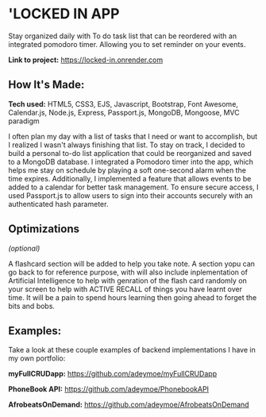 # 'LOCKED IN APP
Stay organized daily with To do task list that can be reordered with an integrated pomodoro timer. Allowing you to set reminder on your events.

**Link to project:** https://locked-in.onrender.com


## How It's Made:

**Tech used:** HTML5, CSS3, EJS, Javascript, Bootstrap, Font Awesome, Calendar.js, Node.js, Express, Passport.js, MongoDB, Mongoose, MVC paradigm


I often plan my day with a list of tasks that I need or want to accomplish, but I realized I wasn't always finishing that list. To stay on track, I decided to build a personal to-do list application that could be reorganized and saved to a MongoDB database. I integrated a Pomodoro timer into the app, which helps me stay on schedule by playing a soft one-second alarm when the time expires. Additionally, I implemented a feature that allows events to be added to a calendar for better task management. To ensure secure access, I used Passport.js to allow users to sign into their accounts securely with an authenticated hash parameter.

## Optimizations
*(optional)*

A flashcard section will be added to help you take note. A section yopu can go back to for reference purpose, with will also include inplementation of Artificial Intelligence to help with genration of the flash card randomly on your screen to help with ACTIVE RECALL of things you have learnt over time. It will be a pain to spend hours learning then going ahead to forget the bits and bobs.



## Examples:
Take a look at these couple examples of backend implementations I have in my own portfolio:

**myFullCRUDapp:** https://github.com/adeymoe/myFullCRUDapp

**PhoneBook API:** https://github.com/adeymoe/PhonebookAPI

**AfrobeatsOnDemand:** https://github.com/adeymoe/AfrobeatsOnDemand



